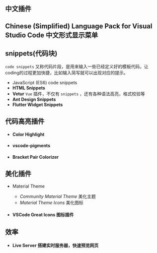 ## **中文插件** 

## Chinese (Simplified) Language Pack for Visual Studio Code 中文形式显示菜单

## snippets(代码块)

`code snippets` 又称代码片段，是用来输入一些已经定义好的模板代码，让coding的过程更加快捷，比如输入简写就可以出现对应的提示。

- JavaScript (ES6) code snippets
- **HTML Snippets**
- **Vetur** `Vue` 插件，不仅有 `snippets` ，还有各种语法高亮，格式校验等
- **Ant Design Snippets**
- **Flutter Widget Snippets**

## 代码高亮插件

- #### Color Highlight

- #### vscode-pigments

- #### Bracket Pair Colorizer

## 美化插件

- Material Theme
  - *Community Material Theme*   美化主题
  - *Material Theme Icons*  美化图标

- #### VSCode Great Icons 图标插件

## 效率

- #### Live Server 搭建实时服务器，快速预览网页